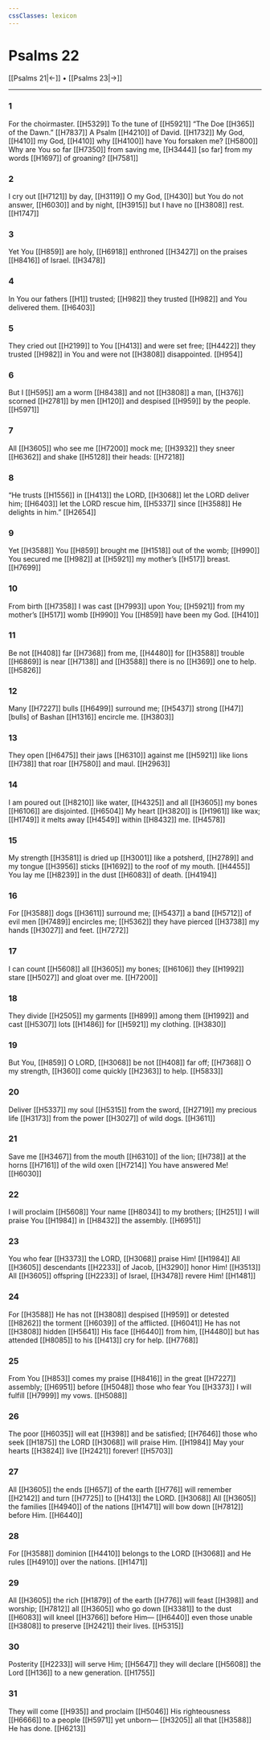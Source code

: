```yaml
---
cssClasses: lexicon
---
```


# Psalms 22

[[Psalms 21|←]] • [[Psalms 23|→]]

---

### 1
For the choirmaster. [[H5329]] To the tune of [[H5921]] “The Doe [[H365]] of the Dawn.” [[H7837]] A Psalm [[H4210]] of David. [[H1732]] My God, [[H410]] my God, [[H410]] why [[H4100]] have You forsaken me? [[H5800]] Why are You so far [[H7350]] from saving me, [[H3444]] [so far] from my words [[H1697]] of groaning? [[H7581]]

### 2
I cry out [[H7121]] by day, [[H3119]] O my God, [[H430]] but You do not answer, [[H6030]] and by night, [[H3915]] but I have no [[H3808]] rest. [[H1747]]

### 3
Yet You [[H859]] are holy, [[H6918]] enthroned [[H3427]] on the praises [[H8416]] of Israel. [[H3478]]

### 4
In You  our fathers [[H1]] trusted; [[H982]] they trusted [[H982]] and You delivered them. [[H6403]]

### 5
They cried out [[H2199]] to You [[H413]] and were set free; [[H4422]] they trusted [[H982]] in You  and were not [[H3808]] disappointed. [[H954]]

### 6
But I [[H595]] am a worm [[H8438]] and not [[H3808]] a man, [[H376]] scorned [[H2781]] by men [[H120]] and despised [[H959]] by the people. [[H5971]]

### 7
All [[H3605]] who see me [[H7200]] mock me; [[H3932]] they sneer [[H6362]] and shake [[H5128]] their heads: [[H7218]]

### 8
“He trusts [[H1556]] in [[H413]] the LORD, [[H3068]] let the LORD deliver him; [[H6403]] let the LORD rescue him, [[H5337]] since [[H3588]] He delights in him.” [[H2654]]

### 9
Yet [[H3588]] You [[H859]] brought me [[H1518]] out of the womb; [[H990]] You secured me [[H982]] at [[H5921]] my mother’s [[H517]] breast. [[H7699]]

### 10
From birth [[H7358]] I was cast [[H7993]] upon You; [[H5921]] from my mother’s [[H517]] womb [[H990]] You [[H859]] have been my God. [[H410]]

### 11
Be not [[H408]] far [[H7368]] from me, [[H4480]] for [[H3588]] trouble [[H6869]] is near [[H7138]] and [[H3588]] there is no [[H369]] one to help. [[H5826]]

### 12
Many [[H7227]] bulls [[H6499]] surround me; [[H5437]] strong [[H47]] [bulls] of Bashan [[H1316]] encircle me. [[H3803]]

### 13
They open [[H6475]] their jaws [[H6310]] against me [[H5921]] like lions [[H738]] that roar [[H7580]] and maul. [[H2963]]

### 14
I am poured out [[H8210]] like water, [[H4325]] and all [[H3605]] my bones [[H6106]] are disjointed. [[H6504]] My heart [[H3820]] is [[H1961]] like wax; [[H1749]] it melts away [[H4549]] within [[H8432]] me. [[H4578]]

### 15
My strength [[H3581]] is dried up [[H3001]] like a potsherd, [[H2789]] and my tongue [[H3956]] sticks [[H1692]] to the roof of my mouth. [[H4455]] You lay me [[H8239]] in the dust [[H6083]] of death. [[H4194]]

### 16
For [[H3588]] dogs [[H3611]] surround me; [[H5437]] a band [[H5712]] of evil men [[H7489]] encircles me; [[H5362]] they have pierced [[H3738]] my hands [[H3027]] and feet. [[H7272]]

### 17
I can count [[H5608]] all [[H3605]] my bones; [[H6106]] they [[H1992]] stare [[H5027]] and gloat over me. [[H7200]]

### 18
They divide [[H2505]] my garments [[H899]] among them [[H1992]] and cast [[H5307]] lots [[H1486]] for [[H5921]] my clothing. [[H3830]]

### 19
But You, [[H859]] O LORD, [[H3068]] be not [[H408]] far off; [[H7368]] O my strength, [[H360]] come quickly [[H2363]] to help. [[H5833]]

### 20
Deliver [[H5337]] my soul [[H5315]] from the sword, [[H2719]] my precious life [[H3173]] from the power [[H3027]] of wild dogs. [[H3611]]

### 21
Save me [[H3467]] from the mouth [[H6310]] of the lion; [[H738]] at the horns [[H7161]] of the wild oxen [[H7214]] You have answered Me! [[H6030]]

### 22
I will proclaim [[H5608]] Your name [[H8034]] to my brothers; [[H251]] I will praise You [[H1984]] in [[H8432]] the assembly. [[H6951]]

### 23
You who fear [[H3373]] the LORD, [[H3068]] praise Him! [[H1984]] All [[H3605]] descendants [[H2233]] of Jacob, [[H3290]] honor Him! [[H3513]] All [[H3605]] offspring [[H2233]] of Israel, [[H3478]] revere Him! [[H1481]]

### 24
For [[H3588]] He has not [[H3808]] despised [[H959]] or detested [[H8262]] the torment [[H6039]] of the afflicted. [[H6041]] He has not [[H3808]] hidden [[H5641]] His face [[H6440]] from him, [[H4480]] but has attended [[H8085]] to his [[H413]] cry for help. [[H7768]]

### 25
From You [[H853]] comes my praise [[H8416]] in the great [[H7227]] assembly; [[H6951]] before [[H5048]] those who fear You [[H3373]] I will fulfill [[H7999]] my vows. [[H5088]]

### 26
The poor [[H6035]] will eat [[H398]] and be satisfied; [[H7646]] those who seek [[H1875]] the LORD [[H3068]] will praise Him. [[H1984]] May your hearts [[H3824]] live [[H2421]] forever! [[H5703]]

### 27
All [[H3605]] the ends [[H657]] of the earth [[H776]] will remember [[H2142]] and turn [[H7725]] to [[H413]] the LORD. [[H3068]] All [[H3605]] the families [[H4940]] of the nations [[H1471]] will bow down [[H7812]] before Him. [[H6440]]

### 28
For [[H3588]] dominion [[H4410]] belongs to the LORD [[H3068]] and He rules [[H4910]] over the nations. [[H1471]]

### 29
All [[H3605]] the rich [[H1879]] of the earth [[H776]] will feast [[H398]] and worship; [[H7812]] all [[H3605]] who go down [[H3381]] to the dust [[H6083]] will kneel [[H3766]] before Him— [[H6440]] even those unable [[H3808]] to preserve [[H2421]] their lives. [[H5315]]

### 30
Posterity [[H2233]] will serve Him; [[H5647]] they will declare [[H5608]] the Lord [[H136]] to a new generation. [[H1755]]

### 31
They will come [[H935]] and proclaim [[H5046]] His righteousness [[H6666]] to a people [[H5971]] yet unborn— [[H3205]] all that [[H3588]] He has done. [[H6213]]

